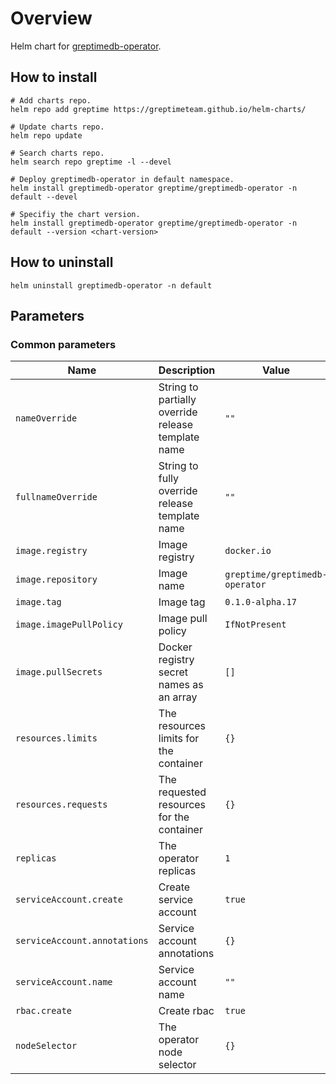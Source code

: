 # Overview

Helm chart for [greptimedb-operator](https://github.com/GreptimeTeam/greptimedb-operator).

## How to install

```console
# Add charts repo.
helm repo add greptime https://greptimeteam.github.io/helm-charts/

# Update charts repo.
helm repo update

# Search charts repo.
helm search repo greptime -l --devel 

# Deploy greptimedb-operator in default namespace.
helm install greptimedb-operator greptime/greptimedb-operator -n default --devel

# Specifiy the chart version.
helm install greptimedb-operator greptime/greptimedb-operator -n default --version <chart-version>
```

## How to uninstall

```console
helm uninstall greptimedb-operator -n default
```

## Parameters

### Common parameters

| Name                         | Description                                        | Value                           |
|------------------------------|----------------------------------------------------|---------------------------------|
| `nameOverride`               | String to partially override release template name | `""`                            |
| `fullnameOverride`           | String to fully override release template name     | `""`                            | 
| `image.registry`             | Image registry                                     | `docker.io`                     |
| `image.repository`           | Image name                                         | `greptime/greptimedb-operator`  |
| `image.tag`                  | Image tag                                          | `0.1.0-alpha.17`                |
| `image.imagePullPolicy`      | Image pull policy                                  | `IfNotPresent`                  |
| `image.pullSecrets`          | Docker registry secret names as an array           | `[]`                            |
| `resources.limits`           | The resources limits for the container             | `{}`                            |
| `resources.requests`         | The requested resources for the container          | `{}`                            |
| `replicas`                   | The operator replicas                              | `1`                             |
| `serviceAccount.create`      | Create service account                             | `true`                          |
| `serviceAccount.annotations` | Service account annotations                        | `{}`                            |
| `serviceAccount.name`        | Service account name                               | `""`                            |
| `rbac.create`                | Create rbac                                        | `true`                          |
| `nodeSelector`               | The operator node selector                         | `{}`                            |

